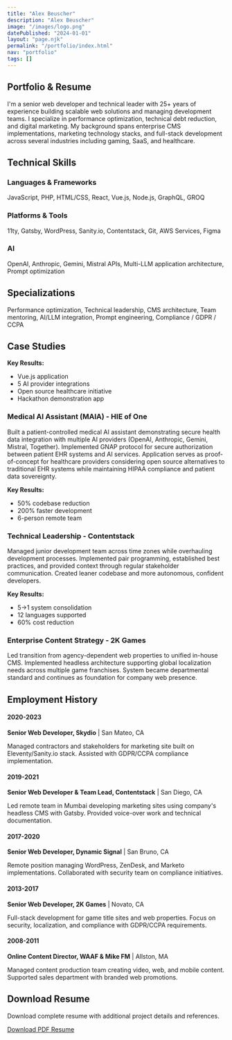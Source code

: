 ```yaml
---
title: "Alex Beuscher"
description: "Alex Beuscher"
image: "/images/logo.png"
datePublished: "2024-01-01"
layout: "page.njk"
permalink: "/portfolio/index.html"
nav: "portfolio"
tags: []
---
```


<section>

# Portfolio & Resume

<div class="summary-content">

I'm a senior web developer and technical leader with 25+ years of experience building scalable web solutions and managing development teams. I specialize in performance optimization, technical debt reduction, and digital marketing. My background spans enterprise CMS implementations, marketing technology stacks, and full-stack development across several industries including gaming, SaaS, and healthcare.

</div>

<div class="skills-grid">

## Technical Skills

<div class="skill-category">

### Languages & Frameworks

JavaScript, PHP, HTML/CSS, React, Vue.js, Node.js, GraphQL, GROQ

</div>

<div class="skill-category">

### Platforms & Tools

11ty, Gatsby, WordPress, Sanity.io, Contentstack, Git, AWS Services, Figma

</div>

<div class="skill-category">

### AI

OpenAI, Anthropic, Gemini, Mistral APIs, Multi-LLM application architecture, Prompt optimization

</div>

</div>

<div class="skills-grid singleton">

## Specializations

Performance optimization, Technical leadership, CMS architecture, Team mentoring, AI/LLM integration, Prompt engineering, Compliance / GDPR / CCPA

</div>

<div class="case-studies">

## Case Studies

<div class="skills-grid singleton">
<div>

**Key Results:**

- Vue.js application
- 5 AI provider integrations
- Open source healthcare initiative
- Hackathon demonstration app

</div>

<div>

### Medical AI Assistant (MAIA) - HIE of One

Built a patient-controlled medical AI assistant demonstrating secure health data integration with multiple AI providers (OpenAI, Anthropic, Gemini, Mistral, Together). Implemented GNAP protocol for secure authorization between patient EHR systems and AI services. Application serves as proof-of-concept for healthcare providers considering open source alternatives to traditional EHR systems while maintaining HIPAA compliance and patient data sovereignty.

</div>
</div>

<div class="skills-grid singleton">
<div>

**Key Results:**

- 50% codebase reduction
- 200% faster development
- 6-person remote team

</div>
<div>

### Technical Leadership - Contentstack

Managed junior development team across time zones while overhauling development processes. Implemented pair programming, established best practices, and provided context through regular stakeholder communication. Created leaner codebase and more autonomous, confident developers.

</div>
</div>

<div class="skills-grid singleton">
<div>

**Key Results:**

- 5→1 system consolidation
- 12 languages supported
- 60% cost reduction

</div>
<div>

### Enterprise Content Strategy - 2K Games

Led transition from agency-dependent web properties to unified in-house CMS. Implemented headless architecture supporting global localization needs across multiple game franchises. System became departmental standard and continues as foundation for company web presence.

</div>
</div>

</div>

<div class="employment-history">

## Employment History

<div class="skills-grid singleton">
<div>

#### 2020-2023

</div>
<div>

**Senior Web Developer, Skydio** | San Mateo, CA

Managed contractors and stakeholders for marketing site built on Eleventy/Sanity.io stack. Assisted with GDPR/CCPA compliance implementation.

</div>
</div>

<div class="skills-grid singleton">
<div>

#### 2019-2021

</div>
<div class="job">

**Senior Web Developer & Team Lead, Contentstack** | San Diego, CA

Led remote team in Mumbai developing marketing sites using company's headless CMS with Gatsby. Provided voice-over work and technical documentation.

</div>
</div>

<div class="skills-grid singleton">
<div>

#### 2017-2020

</div>
<div class="job">

**Senior Web Developer, Dynamic Signal** | San Bruno, CA

Remote position managing WordPress, ZenDesk, and Marketo implementations. Collaborated with security team on compliance initiatives.

</div>
</div>

<div class="skills-grid singleton">
<div>

#### 2013-2017

</div>
<div class="job">

**Senior Web Developer, 2K Games** | Novato, CA

Full-stack development for game title sites and web properties. Focus on security, localization, and compliance with GDPR/CCPA requirements.

</div>
</div>

<div class="skills-grid singleton">
<div>

#### 2008-2011

</div>
<div class="job">

**Online Content Director, WAAF & Mike FM** | Allston, MA

Managed content production team creating video, web, and mobile content. Supported sales department with branded web promotions.

</div>
</div>

</div>
</section>
<section>

## Download Resume

Download complete resume with additional project details and references.

<div class="download-button">

[Download PDF Resume](#)

</div>

</section>
